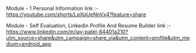 Module - 1 Personal Information 
link :- https://youtube.com/shorts/LpXqUeNnVx4?feature=share

Module - Self Evaluation, Linkedin Profile And Resume Builder
link :- https://www.linkedin.com/in/jay-patel-84401a210?utm_source=share&utm_campaign=share_via&utm_content=profile&utm_medium=android_app
